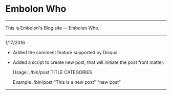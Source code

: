 # Embolon Who

---

This is Embolon's Blog site -- Embolon Who.

---

1/17/2016

* Added the comment feature supported by Disqus.
* Added a script to create new post, that will initiate the post front matter.


    Usage:
    ./bin/post TITLE CATEGORIES
    
    Example
    ./bin/post "This is a new post" "new post"

---
